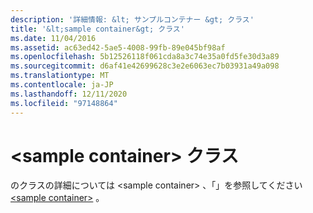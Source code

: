 ```yaml
---
description: '詳細情報: &lt; サンプルコンテナー &gt; クラス'
title: '&lt;sample container&gt; クラス'
ms.date: 11/04/2016
ms.assetid: ac63ed42-5ae5-4008-99fb-89e045bf98af
ms.openlocfilehash: 5b12526118f061cda8a3c74e35a0fd5fe30d3a89
ms.sourcegitcommit: d6af41e42699628c3e2e6063ec7b03931a49a098
ms.translationtype: MT
ms.contentlocale: ja-JP
ms.lasthandoff: 12/11/2020
ms.locfileid: "97148864"
---
```

# <a name="ltsample-containergt-classes"></a>&lt;sample container&gt; クラス

のクラスの詳細については \<sample container> 、「」を参照してください [\<sample container>](../standard-library/sample-container.md) 。
